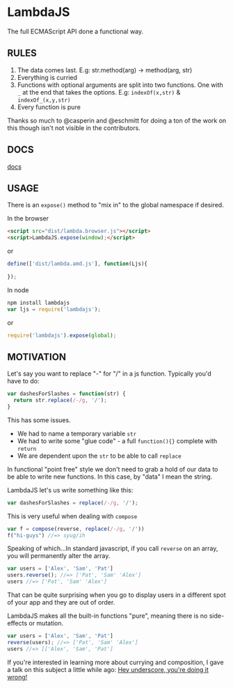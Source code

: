 LambdaJS
========
The full ECMAScript API done a functional way.

## RULES

 1. The data comes last. E.g: str.method(arg) -> method(arg, str)
 2. Everything is curried
 3. Functions with optional arguments are split into two functions. One with `_` at the end that takes the options. E.g: `indexOf(x,str)` & `indexOf_(x,y,str)`
 4. Every function is pure

Thanks so much to @casperin and @eschmitt for doing a ton of the work on this though isn't not visible in the contributors.

## DOCS
[docs](https://rawgit.com/loop-recur/lambdajs/master/docs/docs.html)

## USAGE

There is an `expose()` method to "mix in" to the global namespace if
desired.

In the browser

```html
<script src="dist/lambda.browser.js"></script>
<script>LambdaJS.expose(window);</script>
```
or
```js
define(['dist/lambda.amd.js'], function(Ljs){
	
});
```

In node

```js
npm install lambdajs
var ljs = require('lambdajs');
```
or
```js
require('lambdajs').expose(global);
```
## MOTIVATION 

Let's say you want to replace "-" for "/" in a js function. Typically
you'd have to do:

```js
var dashesForSlashes = function(str) {
  return str.replace(/-/g, '/');
}
```

This has some issues.
* We had to name a temporary variable `str`
* We had to write some "glue code" - a full `function(){}` complete with `return`
* We are dependent upon the `str` to be able to call `replace`

In functional "point free" style we don't need to grab a hold of our data to be able to
write new functions. In this case, by "data" I mean the string.

LambdaJS let's us write something like this:

```js
var dashesForSlashes = replace(/-/g, '/');
```

This is very useful when dealing with `compose`
```js
var f = compose(reverse, replace(/-/g, '/'))
f("hi-guys") //=> syug/ih
```

Speaking of which...In standard javascript, if you call `reverse` on an array, you will
permanently alter the array.

```js
var users = ['Alex', 'Sam', 'Pat']
users.reverse(); //=> ['Pat', 'Sam' 'Alex']
users //=> ['Pat', 'Sam' 'Alex']
```

That can be quite surprising when you go to display users in a different
spot of your app and they are out of order.

LambdaJS makes all the built-in functions "pure", meaning there is no
side-effects or mutation.

```js
var users = ['Alex', 'Sam', 'Pat']
reverse(users); //=> ['Pat', 'Sam' 'Alex']
users //=> [['Alex', 'Sam', 'Pat']
```

If you're interested in learning more about currying and composition, I
gave a talk on this subject a little while ago:
[Hey underscore, you're doing it wrong!](https://www.youtube.com/watch?v=m3svKOdZijA)

